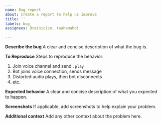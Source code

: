 ```yaml
---
name: Bug report
about: Create a report to help us improve
title: ''
labels: bug
assignees: Brainicism, taahamahdi

---
```


**Describe the bug**
A clear and concise description of what the bug is.

**To Reproduce**
Steps to reproduce the behavior:
1. Join voice channel and send `.play`
2. Bot joins voice connection, sends message
3. Distorted audio plays, then bot disconnects
4. etc.

**Expected behavior**
A clear and concise description of what you expected to happen.

**Screenshots**
If applicable, add screenshots to help explain your problem.

**Additional context**
Add any other context about the problem here.
